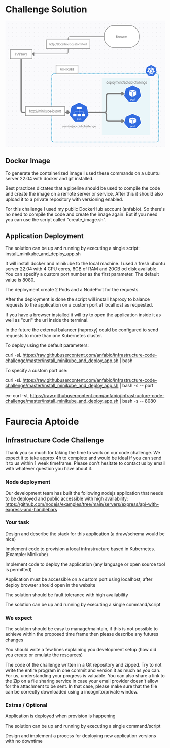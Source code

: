 # Challenge Solution

![Alt text](schema.png?raw=true "Schema")


## Docker Image

To generate the containerized image I used these commands on a ubuntu server 22.04 with docker and git installed.

Best practices dictates that a pipeline should be used to compile the code and create the image on a remote server or service. After this it should also upload it to a private repository with versioning enabled.

For this challenge I used my public DockerHub account (anfabio). So there's no need to compile the code and create the image again. But if you need you can use the script called "create_image.sh".


## Application Deployment

The solution can be up and running by executing a single script: install_minikube_and_deploy_app.sh

It will install docker and minikube to the local machine. I used a fresh ubuntu server 22.04 with 4 CPU cores, 8GB of RAM and 20GB od disk available. You can specify a custom port number as the first parameter. The default value is 8080.

The deployment create 2 Pods and a NodePort for the requests.

After the deployment is done the script will install haproxy to balance requests to the application on a custom port at localhost as requested.

If you have a browser installed it will try to open the application inside it as well as "curl" the url inside the terminal.

In the future the external balancer (haproxy) could be configured to send requests to more than one Kubernetes cluster.


To deploy using the default parameters:

curl -sL https://raw.githubusercontent.com/anfabio/infrastructure-code-challenge/master/install_minikube_and_deploy_app.sh | bash


To specify a custom port use:

curl -sL https://raw.githubusercontent.com/anfabio/infrastructure-code-challenge/master/install_minikube_and_deploy_app.sh | bash -s -- port

ex:
curl -sL https://raw.githubusercontent.com/anfabio/infrastructure-code-challenge/master/install_minikube_and_deploy_app.sh | bash -s -- 8080





# Faurecia Aptoide
## Infrastructure Code Challenge
Thank you so much for taking the time to work on our code challenge. We expect it to take approx 4h to complete and would be ideal if you can send it to us within 1 week timeframe. Please don't hesitate to contact us by email with whatever question you have about it.

### Node deployment
Our development team has built the following nodejs application that needs to be deployed and public accessible with high availability: https://github.com/nodejs/examples/tree/main/servers/express/api-with-express-and-handlebars

### Your task
Design and describe the stack for this application (a draw/schema would be nice)

Implement code to provision a local infrastructure based in Kubernetes. (Example: Minikube)

Implement code to deploy the application (any language or open source tool is permitted)

Application must be accessible on a custom port using localhost, after deploy browser should open in the website

The solution should be fault tolerance with high availability

The solution can be up and running by executing a single command/script

### We expect
The solution should be easy to manage/maintain, if this is not possible to achieve within the proposed time frame then please describe any futures changes

You should write a few lines explaining you development setup (how did you create or emulate the resources)

The code of the challenge written in a Git repository and zipped. Try to not write the entire program in one commit and version it as much as you can. For us, understanding your progress is valuable. You can also share a link to the Zip on a file sharing service in case your email provider doesn't allow for the attachment to be sent. In that case, please make sure that the file can be correctly downloaded using a incognito/private window.

### Extras / Optional
Application is deployed when provision is happening

The solution can be up and running by executing a single command/script

Design and implement a process for deploying new application versions with no downtime
